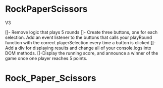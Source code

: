 # RockPaperScissors
V3

[]- Remove logic that plays 5 rounds
[]- Create three buttons, one for each selection. Add an event listener to the buttons that calls your playRound function with the correct playerSelection every time a button is clicked
[]- Add a div for displaying results and change all of your console.logs into DOM methods.
[]-Display the running score, and announce a winner of the game once one player reaches 5 points.
# Rock_Paper_Scissors
